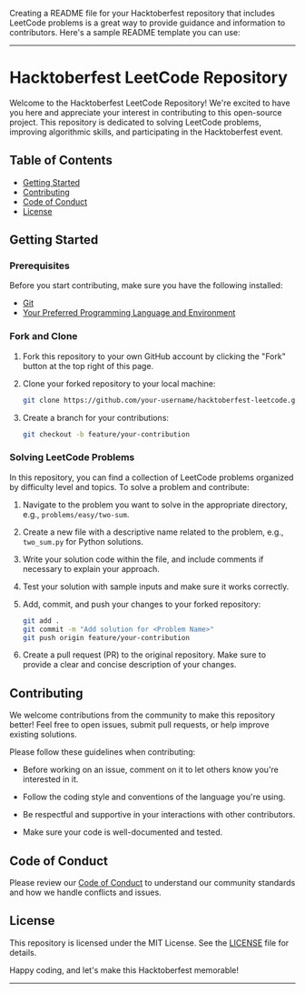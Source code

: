 Creating a README file for your Hacktoberfest repository that includes LeetCode problems is a great way to provide guidance and information to contributors. Here's a sample README template you can use:

---

# Hacktoberfest LeetCode Repository

Welcome to the Hacktoberfest LeetCode Repository! We're excited to have you here and appreciate your interest in contributing to this open-source project. This repository is dedicated to solving LeetCode problems, improving algorithmic skills, and participating in the Hacktoberfest event.

## Table of Contents

- [Getting Started](#getting-started)
- [Contributing](#contributing)
- [Code of Conduct](#code-of-conduct)
- [License](#license)

## Getting Started

### Prerequisites

Before you start contributing, make sure you have the following installed:

- [Git](https://git-scm.com/)
- [Your Preferred Programming Language and Environment](https://leetcode.com/faq/#what-should-i-install-to-write-and-test-my-code)

### Fork and Clone

1. Fork this repository to your own GitHub account by clicking the "Fork" button at the top right of this page.

2. Clone your forked repository to your local machine:

   ```bash
   git clone https://github.com/your-username/hacktoberfest-leetcode.git
   ```

3. Create a branch for your contributions:

   ```bash
   git checkout -b feature/your-contribution
   ```

### Solving LeetCode Problems

In this repository, you can find a collection of LeetCode problems organized by difficulty level and topics. To solve a problem and contribute:

1. Navigate to the problem you want to solve in the appropriate directory, e.g., `problems/easy/two-sum`.

2. Create a new file with a descriptive name related to the problem, e.g., `two_sum.py` for Python solutions.

3. Write your solution code within the file, and include comments if necessary to explain your approach.

4. Test your solution with sample inputs and make sure it works correctly.

5. Add, commit, and push your changes to your forked repository:

   ```bash
   git add .
   git commit -m "Add solution for <Problem Name>"
   git push origin feature/your-contribution
   ```

6. Create a pull request (PR) to the original repository. Make sure to provide a clear and concise description of your changes.

## Contributing

We welcome contributions from the community to make this repository better! Feel free to open issues, submit pull requests, or help improve existing solutions.

Please follow these guidelines when contributing:

- Before working on an issue, comment on it to let others know you're interested in it.

- Follow the coding style and conventions of the language you're using.

- Be respectful and supportive in your interactions with other contributors.

- Make sure your code is well-documented and tested.

## Code of Conduct

Please review our [Code of Conduct](CODE_OF_CONDUCT.md) to understand our community standards and how we handle conflicts and issues.

## License

This repository is licensed under the MIT License. See the [LICENSE](LICENSE) file for details.

Happy coding, and let's make this Hacktoberfest memorable!

---

